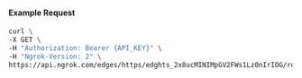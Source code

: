 <!-- Code generated for API Clients. DO NOT EDIT. -->

#### Example Request

```bash
curl \
-X GET \
-H "Authorization: Bearer {API_KEY}" \
-H "Ngrok-Version: 2" \
https://api.ngrok.com/edges/https/edghts_2x8ucMINIMpGV2FWs1Lz0nIrIOG/routes/edghtsrt_2x8ucN5jJ1xCJ8YUMVFrnML3E0z/user_agent_filter
```
